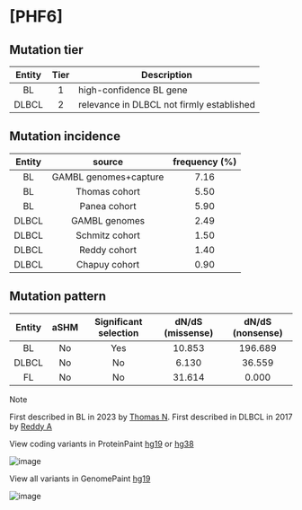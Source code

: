 # [PHF6]

## Mutation tier

|Entity|Tier|Description                              |
|:------:|:----:|-----------------------------------------|
|BL    |1   |high-confidence BL gene                  |
|DLBCL |2   |relevance in DLBCL not firmly established|
## Mutation incidence

|Entity|source               |frequency (%)|
|:------:|:---------------------:|:-------------:|
|BL    |GAMBL genomes+capture|7.16         |
|BL    |Thomas cohort        |5.50         |
|BL    |Panea cohort         |5.90         |
|DLBCL |GAMBL genomes        |2.49         |
|DLBCL |Schmitz cohort       |1.50         |
|DLBCL |Reddy cohort         |1.40         |
|DLBCL |Chapuy cohort        |0.90         |

## Mutation pattern

|Entity|aSHM|Significant selection|dN/dS (missense)|dN/dS (nonsense)|
|:------:|:----:|:---------------------:|:----------------:|:----------------:|
|BL    |No  |Yes                  |10.853          |196.689         |
|DLBCL |No  |No                   | 6.130          | 36.559         |
|FL    |No  |No                   |31.614          |  0.000         |


> [!NOTE]
> First described in BL in 2023 by [Thomas N](https://pubmed.ncbi.nlm.nih.gov/36201743). First described in DLBCL in 2017 by [Reddy A](https://pubmed.ncbi.nlm.nih.gov/28985567)

View coding variants in ProteinPaint [hg19](https://www.bcgsc.ca/downloads/morinlab/GAMBL/test/genes/PHF6_protein.html)  or [hg38](https://www.bcgsc.ca/downloads/morinlab/GAMBL/test/genes/PHF6_protein_hg38.html)

![image](../../images/proteinpaint/PHF6_NM_001015877.svg)

View all variants in GenomePaint [hg19](https://www.bcgsc.ca/downloads/morinlab/GAMBL/test/genes/PHF6.html)

![image](../../images/proteinpaint/PHF6.svg)

